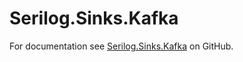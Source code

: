 # Serilog.Sinks.Kafka

For documentation see [Serilog.Sinks.Kafka](https://github.com/kekropp/serilog-sinks-kafka) on GitHub.